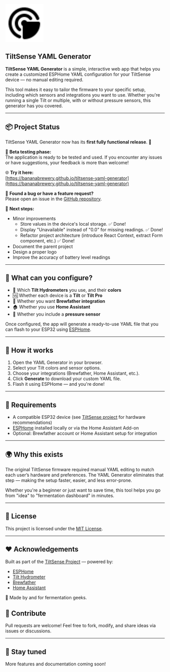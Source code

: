 <img src="public/radar.svg" alt="TiltSense YAML Generator" width="120" />

## TiltSense YAML Generator

**TiltSense YAML Generator** is a simple, interactive web app that helps you create a customized ESPHome YAML
configuration for your TiltSense device — no manual editing required.

This tool makes it easy to tailor the firmware to your specific setup, including which sensors and integrations you want
to use. Whether you're running a single Tilt or multiple, with or without pressure sensors, this generator has you
covered.

---

## 📦 Project Status

TiltSense YAML Generator now has its **first fully functional release**. 🎉

🧪 **Beta testing phase:**  
The application is ready to be tested and used. If you encounter any issues or have suggestions, your feedback is more than welcome!

🌐 **Try it here:**  
[https://bananabrewery.github.io/tiltsense-yaml-generator](https://bananabrewery.github.io/tiltsense-yaml-generator)

🐛 **Found a bug or have a feature request?**  
Please open an issue in the [GitHub repository](https://github.com/bananabrewery/tiltsense-yaml-generator/issues).

🔧 **Next steps:**

- Minor improvements
  - Store values in the device's local storage. ✅ Done!
  - Display "Unavailable" instead of "0.0" for missing readings. ✅ Done!
  - Refactor project architecture (introduce React Context, extract Form component, etc.) ✅ Done!
- Document the parent project
- Design a proper logo
- Improve the accuracy of battery level readings

---

## 🧠 What can you configure?

- 🎨 Which **Tilt Hydrometers** you use, and their **colors**
- 🆚 Whether each device is a **Tilt** or **Tilt Pro**
- 📡 Whether you want **Brewfather integration**
- 🏠 Whether you use **Home Assistant**
- 💨 Whether you include a **pressure sensor**

Once configured, the app will generate a ready-to-use YAML file that you can flash to your ESP32
using [ESPHome](https://esphome.io/).

---

## 🚀 How it works

1. Open the YAML Generator in your browser.
2. Select your Tilt colors and sensor options.
3. Choose your integrations (Brewfather, Home Assistant, etc.).
4. Click **Generate** to download your custom YAML file.
5. Flash it using ESPHome — and you're done!

---

## 🔧 Requirements

- A compatible ESP32 device (see [TiltSense project](https://github.com/bananabrewery/tiltsense) for hardware
  recommendations)
- [ESPHome](https://esphome.io/) installed locally or via the Home Assistant Add-on
- Optional: Brewfather account or Home Assistant setup for integration

---

## 🌍 Why this exists

The original TiltSense firmware required manual YAML editing to match each user’s hardware and preferences. The YAML
Generator eliminates that step — making the setup faster, easier, and less error-prone.

Whether you're a beginner or just want to save time, this tool helps you go from "idea" to "fermentation dashboard" in
minutes.

---

## 📝 License

This project is licensed under the [MIT License](LICENSE).

---

## ❤️ Acknowledgements

Built as part of the [TiltSense Project](https://github.com/yourrepo/tiltsense) — powered by:

- [ESPHome](https://esphome.io/)
- [Tilt Hydrometer](https://tilthydrometer.com/)
- [Brewfather](https://brewfather.app/)
- [Home Assistant](https://www.home-assistant.io/)

🧪 Made by and for fermentation geeks.

## 🙌 Contribute

Pull requests are welcome! Feel free to fork, modify, and share ideas via issues or discussions.

---

## 📣 Stay tuned

More features and documentation coming soon!
